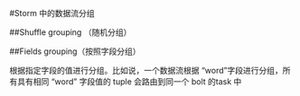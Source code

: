 #Storm 中的数据流分组

##Shuffle grouping （随机分组）

##Fields grouping（按照字段分组）

根据指定字段的值进行分组。比如说，一个数据流根据 “word”字段进行分组，所有具有相同 “word” 字段值的 tuple 会路由到同一个 bolt 的task 中